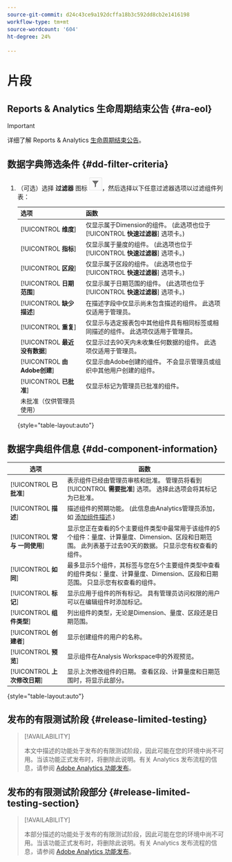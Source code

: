 ```yaml
---
source-git-commit: d24c43ce9a192dcffa18b3c592dd8cb2e1416198
workflow-type: tm+mt
source-wordcount: '604'
ht-degree: 24%

---
```

# 片段

## Reports &amp; Analytics 生命周期结束公告 {#ra-eol}

>[!IMPORTANT]
>
>详细了解 Reports &amp; Analytics [生命周期结束公告](https://express.adobe.com/page/6WnF8JK6IRDhf/)。

## 数据字典筛选条件 {#dd-filter-criteria}

1. （可选）选择 **过滤器** 图标 ![“数据字典过滤器”图标](/help/analyze/analysis-workspace/components/data-dictionary/assets/data-dictionary-filter-icon.png)，然后选择以下任意过滤器选项以过滤组件列表：

   | 选项 | 函数 |
   |---------|----------|
   | [!UICONTROL **维度**] | 仅显示属于Dimension的组件。 (此选项也位于 [!UICONTROL **快速过滤器**] 选项卡。) |
   | [!UICONTROL **指标**] | 仅显示属于量度的组件。 (此选项也位于 [!UICONTROL **快速过滤器**] 选项卡。) |
   | [!UICONTROL **区段**] | 仅显示属于区段的组件。 (此选项也位于 [!UICONTROL **快速过滤器**] 选项卡。) <!--this is Filters in CJA--> |
   | [!UICONTROL **日期范围**] | 仅显示属于日期范围的组件。 (此选项也位于 [!UICONTROL **快速过滤器**] 选项卡。) |
   | [!UICONTROL **缺少描述**] | 在描述字段中仅显示尚未包含描述的组件。 此选项仅适用于管理员。 |
   | [!UICONTROL **重复**] | 仅显示与选定报表包中其他组件具有相同标签或相同描述的组件。 此选项仅适用于管理员。 |
   | [!UICONTROL **最近没有数据**] | 仅显示过去90天内未收集任何数据的组件。 此选项仅适用于管理员。 |
   | [!UICONTROL **由Adobe创建**] | 仅显示由Adobe创建的组件。 不会显示管理员或组织中其他用户创建的组件。 |
   | [!UICONTROL **已批准**] | 仅显示标记为管理员已批准的组件。 |
   | 未批准（仅供管理员使用） | <!--this is in the requirements doc, but I don't see this in the UI--> |

   {style=&quot;table-layout:auto&quot;}

## 数据字典组件信息 {#dd-component-information}

| 选项 | 函数 |
|---------|----------|
| [!UICONTROL **已批准**] | 表示组件已经由管理员审核和批准。 管理员将看到 [!UICONTROL **需要批准**] 选项。 选择此选项会将其标记为已批准。 |
| [!UICONTROL **描述**] | 描述组件的预期功能。 (此信息由Analytics管理员添加，如 [添加组件描述](/help/analyze/analysis-workspace/components/add-component-descriptions.md).) |
| [!UICONTROL **常与 一同使用**] | 显示您正在查看的5个主要组件类型中最常用于该组件的5个组件：量度、计算量度、Dimension、区段和日期范围。 此列表基于过去90天的数据。 只显示您有权查看的组件。 <!--Add info about how users with administrator access can control these after the feature is available. How?--> |
| [!UICONTROL **如同**] | 最多显示5个组件，其标签与您在5个主要组件类型中查看的组件类似：量度、计算量度、Dimension、区段和日期范围。 只显示您有权查看的组件。 <!--Add info about how users with administrator access can control these after the feature is available. How?--> |
| [!UICONTROL **标记**] | 显示应用于组件的所有标记。 具有管理员访问权限的用户可以在编辑组件时添加标记。 |
| [!UICONTROL **组件类型**] | 列出组件的类型，无论是Dimension、量度、区段还是日期范围。 |
| [!UICONTROL **创建者**] | 显示创建组件的用户的名称。 |
| [!UICONTROL **预览**] | 显示组件在Analysis Workspace中的外观预览。 |
| [!UICONTROL **上次修改日期**] | 显示上次修改组件的日期。 查看区段、计算量度和日期范围时，将显示此部分。 <!--for CJA, it is displayed for all components--> |

{style=&quot;table-layout:auto&quot;}

## 发布的有限测试阶段 {#release-limited-testing}

>[!AVAILABILITY]
>
>本文中描述的功能处于发布的有限测试阶段，因此可能在您的环境中尚不可用。当该功能正式发布时，将删除此说明。有关 Analytics 发布流程的信息，请参阅 [Adobe Analytics 功能发布](/help/release-notes/releases.md)。

## 发布的有限测试阶段部分 {#release-limited-testing-section}

>[!AVAILABILITY]
>
>本部分描述的功能处于发布的有限测试阶段，因此可能在您的环境中尚不可用。当该功能正式发布时，将删除此说明。有关 Analytics 发布流程的信息，请参阅 [Adobe Analytics 功能发布](/help/release-notes/releases.md)。

